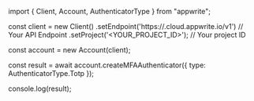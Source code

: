 import { Client, Account, AuthenticatorType } from "appwrite";

const client = new Client()
    .setEndpoint('https://<REGION>.cloud.appwrite.io/v1') // Your API Endpoint
    .setProject('<YOUR_PROJECT_ID>'); // Your project ID

const account = new Account(client);

const result = await account.createMFAAuthenticator({
    type: AuthenticatorType.Totp
});

console.log(result);
